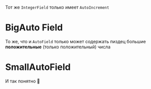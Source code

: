 Тот же `IntegerField` только имеет `AutoIncrement`

# BigAuto Field

То же, что и `AutoField` только может содержать пиздец большие **положительные** (только положительный) числа


# SmallAutoField
И так понятно 🌚